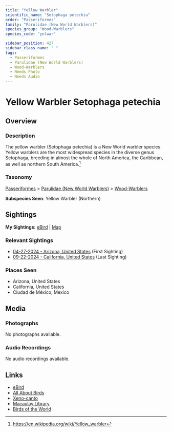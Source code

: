 ```yaml
---
title: "Yellow Warbler"
scientific_name: "Setophaga petechia"
order: "Passeriformes"
family: "Parulidae (New World Warblers)"
species_group: "Wood-Warblers"
species_code: "yelwar"

sidebar_position: 427
sidebar_class_name: " "
tags: 
  - Passeriformes
  - Parulidae (New World Warblers)
  - Wood-Warblers
  - Needs Photo
  - Needs Audio
---
```


# Yellow Warbler <span className='sci_name'>Setophaga petechia</span>

## Overview

### Description
The yellow warbler (Setophaga petechia) is a New World warbler species. Yellow warblers are the most widespread species in the diverse genus Setophaga, breeding in almost the whole of North America, the Caribbean, as well as northern South America.[^1]

[^1]: https://en.wikipedia.org/wiki/Yellow_warbler

### Taxonomy
[Passeriformes](/tags/passeriformes) > [Parulidae (New World Warblers)](/tags/parulidae-new-world-warblers) > [Wood-Warblers](/tags/wood-warblers)

**Subspecies Seen**: Yellow Warbler (Northern)


## Sightings

**My Sightings:** [eBird](https://ebird.org/lifelist?r=world&time=life&spp=yelwar) | [Map](/map?species_code=yelwar)

### Relevant Sightings

* [04-27-2024 - Arizona, United States](https://ebird.org/checklist/S170629025) (First Sighting)
* [09-22-2024 - California, United States](https://ebird.org/checklist/S196121721) (Last Sighting)

### Places Seen

* Arizona, United States
* California, United States
* Ciudad de México, Mexico



## Media
### Photographs
No photographs available.

### Audio Recordings
No audio recordings available.

## Links
* [eBird](https://ebird.org/species/yelwar) 
* [All About Birds](https://www.allaboutbirds.org/guide/yelwar) 
* [Xeno-canto](https://www.xeno-canto.org/species/setophaga-petechia) 
* [Macaulay Library](https://search.macaulaylibrary.org/catalog?taxonCode=yelwar&sort=rating_rank_desc)
* [Birds of the World](https://birdsoftheworld.org/bow/species/yelwar)
